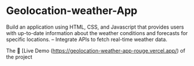 # Geolocation-weather-App
Build an application using HTML, CSS, and Javascript that provides users with up-to-date information about the weather conditions and forecasts for specific locations. – Integrate APIs to fetch real-time weather data.

The 🔗 [Live Demo (https://geolocation-weather-app-rouge.vercel.app/) of the project
